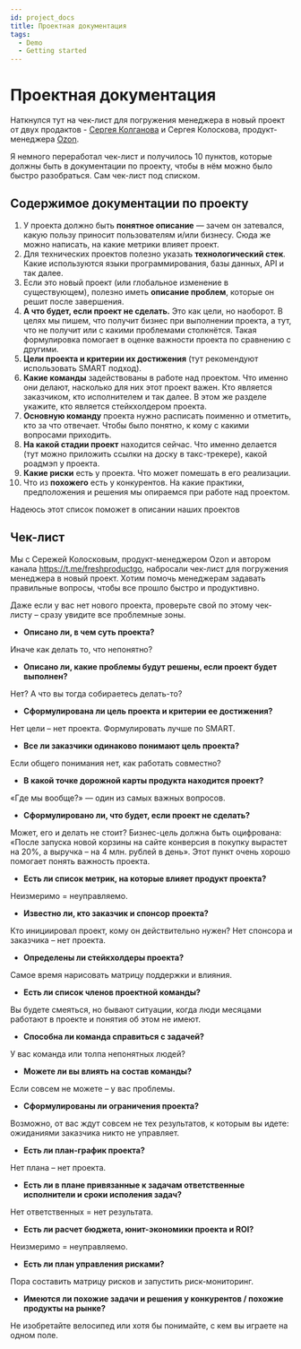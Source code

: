 ```yaml
---
id: project_docs
title: Проектная документация
tags:
  - Demo
  - Getting started
---
```


# **Проектная документация**

Наткнулся тут на чек-лист для погружения менеджера в новый проект от двух продактов - [Сергея Колганова](https://t.me/psilonsk) и
Сергея Колоскова, продукт-менеджера [Ozon](https://t.me/freshproductgo).

Я немного переработал чек-лист и получилось 10 пунктов, которые должны быть в документации по проекту, чтобы в нём можно было
быстро разобраться. Сам чек-лист под списком.   

## Содержимое документации по проекту

1. У проекта должно быть **понятное описание** — зачем он затевался, какую пользу приносит пользователям и/или бизнесу. Сюда же
можно написать, на какие метрики влияет проект.
2. Для технических проектов полезно указать **технологический стек**. Какие используются языки программирования, базы данных,
API и так далее. 
3. Если это новый проект (или глобальное изменение в существующем), полезно иметь **описание проблем**, которые он решит
после завершения.
4. **А что будет, если проект не сделать.** Это как цели, но наоборот. В целях мы пишем, что получит бизнес при выполнении
проекта, а тут, что не получит или с какими проблемами столкнётся. Такая формулировка помогает в оценке важности проекта
по сравнению с другими. 
5. **Цели проекта и критерии их достижения** (тут рекомендуют использовать SMART подход). 
6. **Какие команды** задействованы в работе над проектом. Что именно они делают, насколько для них этот проект важен. Кто
является заказчиком, кто исполнителем и так далее. В этом же разделе укажите, кто является стейкхолдером проекта. 
7. **Основную команду** проекта нужно расписать поименно и отметить, кто за что отвечает. Чтобы было понятно, к кому с какими
вопросами приходить. 
8. **На какой стадии проект** находится сейчас. Что именно делается (тут можно приложить ссылки на доску в такс-трекере), какой
роадмэп у проекта. 
9. **Какие риски** есть у проекта. Что может помешать в его реализации. 
10. Что из **похожего** есть у конкурентов. На какие практики, предположения и решения мы опираемся при работе над проектом.

Надеюсь этот список поможет в описании наших проектов

## Чек-лист
Мы с Сережей Колосковым, продукт-менеджером Ozon и автором канала https://t.me/freshproductgo, набросали чек-лист для
погружения менеджера в новый проект. Хотим помочь менеджерам задавать правильные вопросы, чтобы все прошло быстро и
продуктивно.

Даже если у вас нет нового проекта, проверьте свой по этому чек-листу – сразу увидите все проблемные зоны.

- **Описано ли, в чем суть проекта?** 

Иначе как делать то, что непонятно?

- **Описано ли, какие проблемы будут решены, если проект будет выполнен?**

Нет? А что вы тогда собираетесь делать-то?

- **Сформулирована ли цель проекта и критерии ее достижения?**

Нет цели – нет проекта. Формулировать лучше по SMART.

- **Все ли заказчики одинаково понимают цель проекта?**

Если общего понимания нет, как работать совместно?

- **В какой точке дорожной карты продукта находится проект?**

«Где мы вообще?» — один из самых важных вопросов.

- **Сформулировано ли, что будет, если проект не сделать?**

Может, его и делать не стоит?
Бизнес-цель должна быть оцифрована: «После запуска новой корзины на сайте конверсия в покупку вырастет на 20%, а выручка –
на 4 млн. рублей в день». Этот пункт очень хорошо помогает понять важность проекта.

- **Есть ли список метрик, на которые влияет продукт проекта?**

Неизмеримо = неуправляемо.

- **Известно ли, кто заказчик и спонсор проекта?**

Кто инициировал проект, кому он действительно нужен?
Нет спонсора и заказчика – нет проекта.

- **Определены ли стейкхолдеры проекта?**

Самое время нарисовать матрицу поддержки и влияния.

- **Есть ли список членов проектной команды?**

Вы будете смеяться, но бывают ситуации, когда люди месяцами работают в проекте и понятия об этом не имеют.

- **Способна ли команда справиться с задачей?**

У вас команда или толпа непонятных людей?

- **Можете ли вы влиять на состав команды?**

Если совсем не можете – у вас проблемы.

- **Сформулированы ли ограничения проекта?**

Возможно, от вас ждут совсем не тех результатов, к которым вы идете: ожиданиями заказчика никто не управляет.

- **Есть ли план-график проекта?**

Нет плана – нет проекта.

- **Есть ли в плане привязанные к задачам ответственные исполнители и сроки исполения задач?**

Нет ответственных = нет результата.

- **Есть ли расчет бюджета, юнит-экономики проекта и ROI?**

Неизмеримо = неуправляемо.

- **Есть ли план управления рисками?**

Пора составить матрицу рисков и запустить риск-мониторинг.

- **Имеются ли похожие задачи и решения у конкурентов / похожие продукты на рынке?**

Не изобретайте велосипед или хотя бы понимайте, с кем вы играете на одном поле.